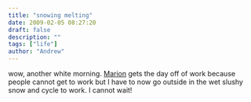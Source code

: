 ```yaml
---
title: "snowing melting"
date: 2009-02-05 08:27:20
draft: false
description: ""
tags: ["life"]
author: "Andrew"
---
```


wow, another white morning. [Marion](http://www.marionmouttou.co.uk) gets the day off of work because people cannot get to work but I have to now go outside in the wet slushy snow and cycle to work. I cannot wait!
